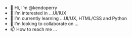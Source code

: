 - 👋 Hi, I’m @kendoperry
- 👀 I’m interested in ...UI/IUX
- 🌱 I’m currently learning ...UI/UX, HTML/CSS and Python
- 💞️ I’m looking to collaborate on ...
- 📫 How to reach me ...

<!---
kendoperry/kendoperry is a ✨ special ✨ repository because its `README.md` (this file) appears on your GitHub profile.
You can click the Preview link to take a look at your changes.
--->
